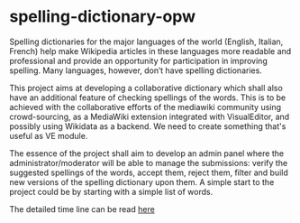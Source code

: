 spelling-dictionary-opw
=======================
Spelling dictionaries for the major languages of the world (English, Italian, French) help make Wikipedia articles in these languages more readable and professional and provide an opportunity for participation in improving spelling. 
Many languages, however, don’t have spelling dictionaries. 

This project aims at developing a collaborative dictionary which shall also have an additional feature of checking spellings of the words. 
This is to be achieved with the collaborative efforts of the mediawiki community using crowd-sourcing, as a MediaWiki extension integrated with VisualEditor, and possibly using Wikidata as a backend. We need to create something that's useful as VE module. 

The essence of the project shall aim to develop an admin panel where the administrator/moderator will be able to manage the submissions: verify the suggested spellings of the words, accept them, reject them, filter and build new versions of the spelling dictionary upon them. A simple start to the project could be by starting with a simple list of words.


The detailed time line can be read [here](http://www.mediawiki.org/wiki/User:Ankitashukla/Proposal)
